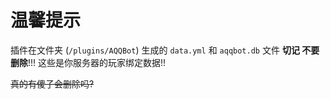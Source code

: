 # 温馨提示

插件在文件夹 (`/plugins/AQQBot`) 生成的 `data.yml` 和 `aqqbot.db` 文件 **切记 不要 删除**!!! 这些是你服务器的玩家绑定数据!!

~~真的有傻子会删除吗?~~